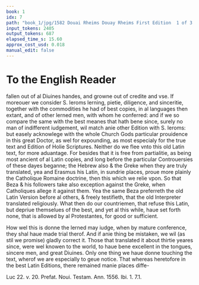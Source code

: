 ```yaml
---
book: 1
idx: 7
path: "book_1/jpg/1582 Douai Rheims Douay Rheims First Edition  1 of 3 1609 Old Testament.pdf-7.jpg"
input_tokens: 2405
output_tokens: 687
elapsed_time_s: 15.60
approx_cost_usd: 0.018
manual_edit: false
---
```

# To the English Reader

fallen out of al Diuines handes, and growne out of credite and vse. If moreouer we consider S. Ieroms lerning, pietie, diligence, and sinceritie, together with the commodities he had of best copies, in al languages then extant, and of other lerned men, with whom he conferred: and if we so compare the same with the best meanes that hath bene since, surely no man of indifferent iudgement, wil match anie other Edition with S. Ieroms: but easely acknowlege with the whole Church Gods particular prouidence in this great Doctor, as wel for expounding, as most especialy for the true text and Edition of Holie Scriptures. Neither do we flee vnto this old Latin text, for more aduantage. For besides that it is free from partialitie, as being most ancient of al Latin copies, and long before the particular Controuersies of these dayes beganne; the Hebrew also & the Greke when they are truly translated, yea and Erasmus his Latin, in sundrie places, proue more plainly the Catholique Romaine doctrine, then this which we relie vpon. So that Beza & his followers take also exception against the Greke, when Catholiques allege it against them. Yea the same Beza preferreth the old Latin Version before al others, & freely testifieth, that the old Interpreter translated religiously. What then do our countriemen, that refuse this Latin, but depriue themselues of the best, and yet al this while, haue set forth none, that is allowed by al Protestantes, for good or sufficient.

How wel this is donne the lerned may iudge, when by mature conference, they shal haue made trial therof. And if anie thing be mistaken, we wil (as stil we promise) gladly correct it. Those that translated it about thirtie yeares since, were wel knowen to the world, to haue bene excellent in the tongues, sincere men, and great Diuines. Only one thing we haue donne touching the text, wherof we are especially to geue notice. That whereas heretofore in the best Latin Editions, there remained manie places diffe-

<aside>Luc 22. v. 20. Prefat. Noui. Testam. Ann. 1556. Ibi. 1. 7.1.</aside>

[^1]: S. Ierom excelled al other Doctors in translating & expounding holie Scriptures.

[^2]: His Edition free from partialitie.

[^3]: Preferred before al other Editions by Beza.

[^4]: None yet in England allowed for sufficient.

[^5]: What is done in this Edition

[^6]: Diuers rea- dinges resol- ued vpon, & none left in the margent.